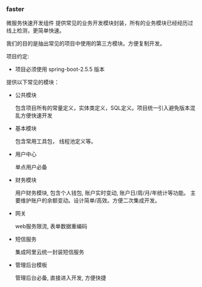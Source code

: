 ### faster 
微服务快速开发组件
提供常见的业务开发模块封装，所有的业务模块已经经历过线上检测，更简单快速。

我们的目的是抽出常见的项目中使用的第三方模块。方便复制开发。

项目约定:
- 项目必须使用 spring-boot-2.5.5 版本

提供以下常见的模块：
- 公共模块

    包含项目所有的常量定义，实体类定义，SQL定义。项目统一引入避免版本混乱方便快速开发
    
- 基本模块

    包含常用工具包， 线程池定义等。
    
- 用户中心

    单点用户必备
    
- 财务模块

    用户财务模块, 包含个人钱包, 账户实时变动, 账户日/周/月/年统计等功能。
    主要维护账户的余额变动。设计简单/高效。方便二次集成开发。
    
- 网关

    web服务限流, 表单数据重编码
    
- 短信服务

    集成阿里云统一封装短信服务
    
- 管理后台模板

    管理后台必备, 直接进入开发, 方便快捷
    